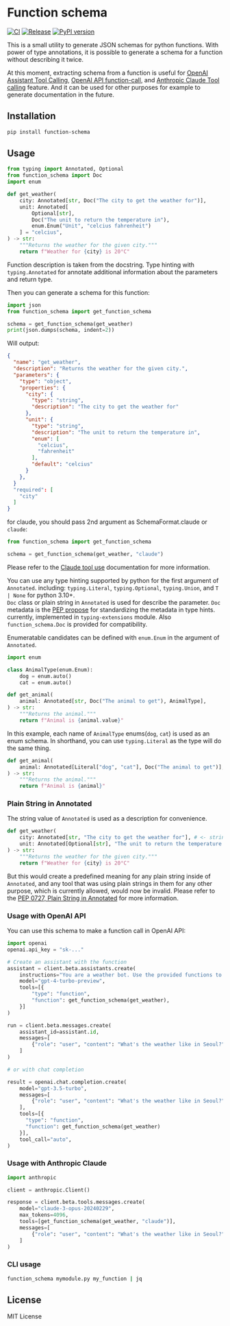 # Function schema

[![CI](https://github.com/comfuture/function-schema/actions/workflows/ci.yml/badge.svg)](https://github.com/comfuture/function-schema/actions/workflows/ci.yml)
[![Release](https://github.com/comfuture/function-schema/actions/workflows/python-publish.yml/badge.svg)](https://github.com/comfuture/function-schema/actions/workflows/python-publish.yml)
[![PyPI version](https://badge.fury.io/py/function-schema.svg)](https://badge.fury.io/py/function-schema)

This is a small utility to generate JSON schemas for python functions.
With power of type annotations, it is possible to generate a schema for a function without describing it twice.

At this moment, extracting schema from a function is useful for [OpenAI Assistant Tool Calling](https://platform.openai.com/docs/assistants/tools/function-calling), [OpenAI API function-call](https://platform.openai.com/docs/guides/function-calling), and [Anthropic Claude Tool calling](https://docs.anthropic.com/claude/docs/tool-use) feature.
And it can be used for other purposes for example to generate documentation in the future.

## Installation

```sh
pip install function-schema
```

## Usage

```python
from typing import Annotated, Optional
from function_schema import Doc
import enum

def get_weather(
    city: Annotated[str, Doc("The city to get the weather for")],
    unit: Annotated[
        Optional[str],
        Doc("The unit to return the temperature in"),
        enum.Enum("Unit", "celcius fahrenheit")
    ] = "celcius",
) -> str:
    """Returns the weather for the given city."""
    return f"Weather for {city} is 20°C"
```

Function description is taken from the docstring.
Type hinting with `typing.Annotated` for annotate additional information about the parameters and return type.

Then you can generate a schema for this function:
```python
import json
from function_schema import get_function_schema

schema = get_function_schema(get_weather)
print(json.dumps(schema, indent=2))
```

Will output:

```json
{
  "name": "get_weather",
  "description": "Returns the weather for the given city.",
  "parameters": {
    "type": "object",
    "properties": {
      "city": {
        "type": "string",
        "description": "The city to get the weather for"
      },
      "unit": {
        "type": "string",
        "description": "The unit to return the temperature in",
        "enum": [
          "celcius",
          "fahrenheit"
        ],
        "default": "celcius"
      }
    },
  }
  "required": [
    "city"
  ]
}
```

for claude, you should pass 2nd argument as SchemaFormat.claude or `claude`:

```python
from function_schema import get_function_schema

schema = get_function_schema(get_weather, "claude")
```

Please refer to the [Claude tool use](https://docs.anthropic.com/claude/docs/tool-use) documentation for more information.

You can use any type hinting supported by python for the first argument of `Annotated`. including:
`typing.Literal`, `typing.Optional`, `typing.Union`, and `T | None` for python 3.10+.  
`Doc` class or plain string in `Annotated` is used for describe the parameter.
`Doc` metadata is the [PEP propose](https://peps.python.org/pep-0727/) for standardizing the metadata in type hints.
currently, implemented in `typing-extensions` module. Also `function_schema.Doc` is provided for compatibility.

Enumeratable candidates can be defined with `enum.Enum` in the argument of `Annotated`.

```python
import enum

class AnimalType(enum.Enum):
    dog = enum.auto()
    cat = enum.auto()

def get_animal(
    animal: Annotated[str, Doc("The animal to get"), AnimalType],
) -> str:
    """Returns the animal."""
    return f"Animal is {animal.value}"
```
In this example, each name of `AnimalType` enums(`dog`, `cat`) is used as an enum schema.
In shorthand, you can use `typing.Literal` as the type will do the same thing.

```python
def get_animal(
    animal: Annotated[Literal["dog", "cat"], Doc("The animal to get")],
) -> str:
    """Returns the animal."""
    return f"Animal is {animal}"
```


### Plain String in Annotated

The string value of `Annotated` is used as a description for convenience.

```python
def get_weather(
    city: Annotated[str, "The city to get the weather for"], # <- string value of Annotated is used as a description
    unit: Annotated[Optional[str], "The unit to return the temperature in"] = "celcius",
) -> str:
    """Returns the weather for the given city."""
    return f"Weather for {city} is 20°C"
```

But this would create a predefined meaning for any plain string inside of `Annotated`,
and any tool that was using plain strings in them for any other purpose, which is currently allowed, would now be invalid.
Please refer to the [PEP 0727, Plain String in Annotated](https://peps.python.org/pep-0727/#plain-string-in-annotated) for more information.

### Usage with OpenAI API

You can use this schema to make a function call in OpenAI API:
```python
import openai
openai.api_key = "sk-..."

# Create an assistant with the function
assistant = client.beta.assistants.create(
    instructions="You are a weather bot. Use the provided functions to answer questions.",
    model="gpt-4-turbo-preview",
    tools=[{
        "type": "function",
        "function": get_function_schema(get_weather),
    }]
)

run = client.beta.messages.create(
    assistant_id=assistant.id,
    messages=[
        {"role": "user", "content": "What's the weather like in Seoul?"}
    ]
)

# or with chat completion

result = openai.chat.completion.create(
    model="gpt-3.5-turbo",
    messages=[
        {"role": "user", "content": "What's the weather like in Seoul?"}
    ],
    tools=[{
      "type": "function",
      "function": get_function_schema(get_weather)
    }],
    tool_call="auto",
)
```

### Usage with Anthropic Claude

```python
import anthropic

client = anthropic.Client()

response = client.beta.tools.messages.create(
    model="claude-3-opus-20240229",
    max_tokens=4096,
    tools=[get_function_schema(get_weather, "claude")],
    messages=[
        {"role": "user", "content": "What's the weather like in Seoul?"}
    ]
)
```

### CLI usage

```sh
function_schema mymodule.py my_function | jq
```

## License
MIT License
